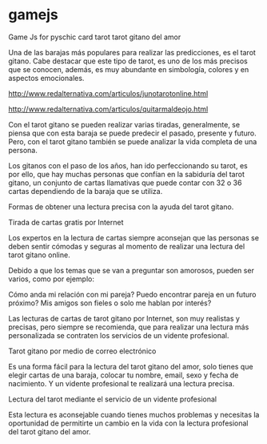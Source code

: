 # gamejs
Game Js for pyschic card tarot
tarot gitano del amor

Una de las barajas más populares para realizar las predicciones, es el tarot gitano. Cabe destacar que este tipo de tarot, es uno de los más precisos que se conocen, además, es muy abundante en simbología, colores y en aspectos emocionales.

http://www.redalternativa.com/articulos/junotarotonline.html

http://www.redalternativa.com/articulos/quitarmaldeojo.html



Con el tarot gitano se pueden realizar varias tiradas, generalmente, se piensa que con esta baraja se puede predecir el pasado, presente y futuro. Pero, con el tarot gitano también se puede analizar la vida completa de una persona.

Los gitanos con el paso de los años, han ido perfeccionando su tarot, es por ello, que hay muchas personas que confían en la sabiduría del tarot gitano, un conjunto de cartas llamativas que puede contar con 32 o 36 cartas dependiendo de la baraja que se utiliza.

Formas de obtener una lectura precisa con la ayuda del tarot gitano.

Tirada de cartas gratis por Internet

Los expertos en la lectura de cartas siempre aconsejan que las personas se deben sentir cómodas y seguras al momento de realizar una lectura del tarot gitano online.

Debido a que los temas que se van a preguntar son amorosos, pueden ser varios, como por ejemplo:

Cómo anda mi relación con mi pareja?
Puedo encontrar pareja en un futuro próximo?
Mis amigos son fieles o solo me hablan por interés?

Las lecturas de cartas de tarot gitano por Internet, son muy realistas y precisas, pero siempre se recomienda, que para realizar una lectura más personalizada se contraten los servicios de un vidente profesional.

Tarot gitano por medio de correo electrónico

Es una forma fácil para la lectura del tarot gitano del amor, solo tienes que elegir cartas de una baraja, colocar tu nombre, email, sexo y fecha de nacimiento. Y un vidente profesional te realizará una lectura precisa.

Lectura del tarot mediante el servicio de un vidente profesional

Esta lectura es aconsejable cuando tienes muchos problemas y necesitas la oportunidad de permitirte un cambio en la vida con la lectura profesional del tarot gitano del amor.

